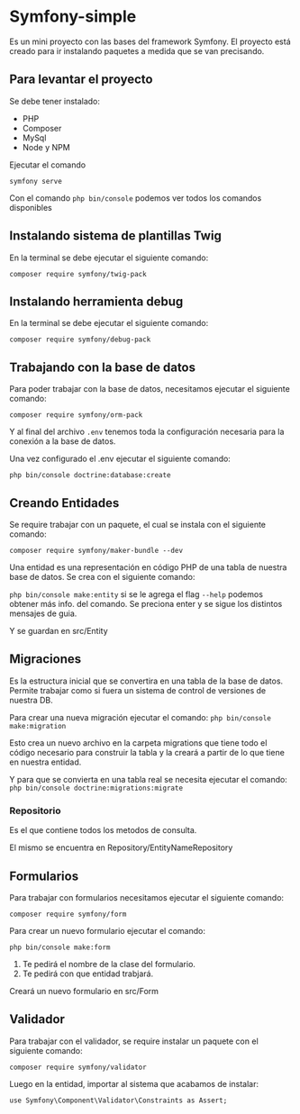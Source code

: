 # Symfony-simple

Es un mini proyecto con las bases del framework Symfony. El proyecto está creado para ir instalando paquetes a medida que se van precisando.

## Para levantar el proyecto

Se debe tener instalado:

-   PHP
-   Composer
-   MySql
-   Node y NPM

Ejecutar el comando

`symfony serve`

Con el comando `php bin/console` podemos ver todos los comandos disponibles

## Instalando sistema de plantillas Twig

En la terminal se debe ejecutar el siguiente comando:

`composer require symfony/twig-pack`

## Instalando herramienta debug

En la terminal se debe ejecutar el siguiente comando:

`composer require symfony/debug-pack`

## Trabajando con la base de datos

Para poder trabajar con la base de datos, necesitamos ejecutar el siguiente comando:

`composer require symfony/orm-pack`

Y al final del archivo `.env` tenemos toda la configuración necesaria para la conexión a la base de datos.

Una vez configurado el .env ejecutar el siguiente comando:

`php bin/console doctrine:database:create`

## Creando Entidades

Se require trabajar con un paquete, el cual se instala con el siguiente comando:

`composer require symfony/maker-bundle --dev`

Una entidad es una representación en código PHP de una tabla de nuestra base de datos. Se crea con el siguiente comando:

`php bin/console make:entity` si se le agrega el flag `--help` podemos obtener más info. del comando.
Se preciona enter y se sigue los distintos mensajes de guia.

Y se guardan en src/Entity

## Migraciones

Es la estructura inicial que se convertira en una tabla de la base de datos. Permite trabajar como si fuera un sistema de control de versiones de nuestra DB.

Para crear una nueva migración ejecutar el comando:
`php bin/console make:migration`

Esto crea un nuevo archivo en la carpeta migrations que tiene todo el código necesario para construir la tabla y la creará a partir de lo que tiene en nuestra entidad.

Y para que se convierta en una tabla real se necesita ejecutar el comando:
`php bin/console doctrine:migrations:migrate`

### Repositorio

Es el que contiene todos los metodos de consulta.

El mismo se encuentra en Repository/EntityNameRepository

## Formularios

Para trabajar con formularios necesitamos ejecutar el siguiente comando:

`composer require symfony/form`

Para crear un nuevo formulario ejecutar el comando:

`php bin/console make:form`

1. Te pedirá el nombre de la clase del formulario.
2. Te pedirá con que entidad trabjará.

Creará un nuevo formulario en src/Form

## Validador

Para trabajar con el validador, se require instalar un paquete con el siguiente comando:

`composer require symfony/validator`

Luego en la entidad, importar al sistema que acabamos de instalar:

`use Symfony\Component\Validator\Constraints as Assert;`
